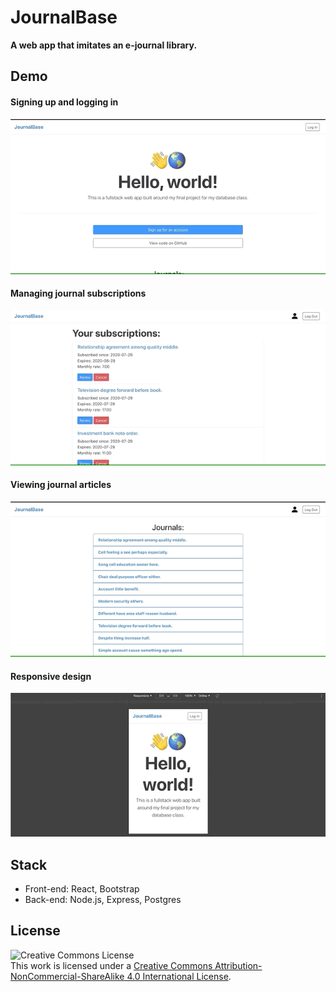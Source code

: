 # JournalBase
**A web app that imitates an e-journal library.**

## Demo
#### Signing up and logging in
![Signing up and logging in](./README_gifs/signup_login.gif)
#### Managing journal subscriptions
![Managing journal subscriptions](./README_gifs/managing_subscriptions.gif)
#### Viewing journal articles
![Viewing journal articles](./README_gifs/viewing_journal_articles.gif)
#### Responsive design
![Responsive design](./README_gifs/responsive_design.gif)

## Stack
* Front-end: React, Bootstrap
* Back-end: Node.js, Express, Postgres

## License
![Creative Commons License](https://i.creativecommons.org/l/by-nc-sa/4.0/88x31.png)\
This work is licensed under a [Creative Commons Attribution-NonCommercial-ShareAlike 4.0 International License](https://creativecommons.org/licenses/by-nc-sa/4.0/).
